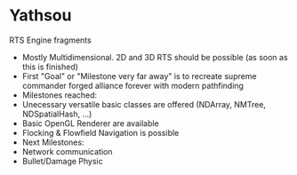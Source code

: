 # Yathsou
RTS Engine fragments

* Mostly Multidimensional. 2D and 3D RTS should be possible (as soon as this is finished)
* First "Goal" or "Milestone very far away" is to recreate supreme commander forged alliance forever with modern pathfinding
* Milestones reached:
 * Unecessary versatile basic classes are offered (NDArray, NMTree, NDSpatialHash, ...)
 * Basic OpenGL Renderer are available
 * Flocking & Flowfield Navigation is possible
* Next Milestones:
 * Network communication
 * Bullet/Damage Physic

